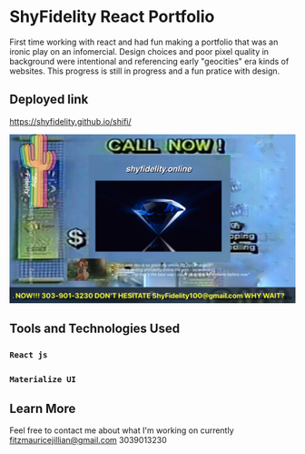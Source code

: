 # ShyFidelity React Portfolio 
First time working with react and had fun making a portfolio that was an ironic play on an infomercial. Design choices and poor pixel quality in background were intentional and referencing early "geocities" era kinds of websites. This progress is still in progress and a fun pratice with design. 


## Deployed link 
 https://shyfidelity.github.io/shifi/ 

 ![Preview](screenshot.png)

## Tools and Technologies Used 

### `React js`


### `Materialize UI`

## Learn More

Feel free to contact me about what I'm working on currently 
fitzmauricejillian@gmail.com
3039013230
